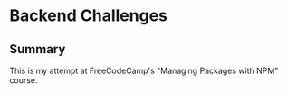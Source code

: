 # Backend Challenges
## Summary
This is my attempt at FreeCodeCamp's "Managing Packages with NPM" course.
